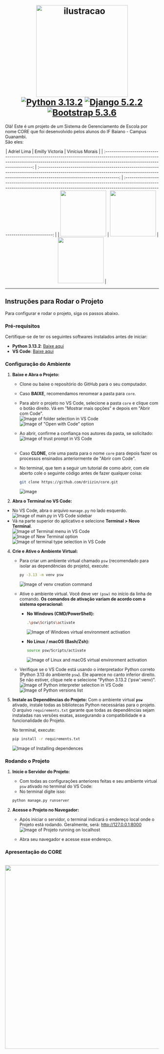# <div align="center"> <img width="300" height="300" alt="ilustracao" src="https://github.com/user-attachments/assets/7099b97f-5573-4089-85ab-f96e19184762" /> <br>[![Python 3.13.2](https://img.shields.io/badge/Python-3.13.2-3776AB?logo=python&logoColor=white)](https://www.python.org/downloads/release/python-3132/) [![Django 5.2.2](https://img.shields.io/badge/Django-5.2.2-092E20?logo=django&logoColor=white)](https://docs.djangoproject.com/en/5.2/) [![Bootstrap 5.3.6](https://img.shields.io/badge/Bootstrap-5.3.6-7952B3?logo=bootstrap&logoColor=white)](https://getbootstrap.com/docs/5.3/)</div>

Olá! Este é um projeto de um Sistema de Gerenciamento de Escola por nome CORE que foi desenvolvido pelos alunos do IF Baiano - Campus Guanambi.<br>
São eles: <div align="center">
  | Adriel Lima                                                                                                                                                                                            | Emilly Victoria                                                                                                                                                                                         | Vinícius Morais                                                                                                                                                                                           |
  | :-----------------------------------------------------------------------------------------------------------------------------------------------------------------------------------------------------: | :-----------------------------------------------------------------------------------------------------------------------------------------------------------------------------------------------------: | :-----------------------------------------------------------------------------------------------------------------------------------------------------------------------------------------------------: |
  | <a href="https://www.instagram.com/wrttdriel/"><img src="https://github.com/user-attachments/assets/45e6c560-ff1b-4bd7-9ea0-2ec6b8cfc48a" width="150" height="150"/></a> | <a href="https://www.instagram.com/emillyszf/"><img src="https://github.com/user-attachments/assets/c2c12f03-74d8-430a-9314-cc23353de29b" width="150" height="150"/></a> | <a href="https://www.instagram.com/wtfvinaa/"><img src="https://github.com/user-attachments/assets/ed14cfb8-6721-43e9-a474-da1c94e16ee5" width="150" height="150"/></a> |
</div>

---

## Instruções para Rodar o Projeto

Para configurar e rodar o projeto, siga os passos abaixo.

### Pré-requisitos

Certifique-se de ter os seguintes softwares instalados antes de iniciar:

* **Python 3.13.2**: [Baixe aqui](https://www.python.org/downloads/release/python-3132/)
* **VS Code**: [Baixe aqui](https://code.visualstudio.com/download)

### Configuração do Ambiente

1.  **Baixe e Abra o Projeto:**
    * Clone ou baixe o repositório do GitHub para o seu computador.
    * Caso **BAIXE**, recomendamos renomear a pasta para `core`.
    * Para abrir o projeto no VS Code, selecione a pasta `core` e clique com o botão direito. Vá em "Mostrar mais opções" e depois em "Abrir com Code".<br>
        ![Image of folder selection in VS Code](https://github.com/user-attachments/assets/457d52cf-5156-4217-9aeb-3edb364f660e)<br>
        ![Image of "Open with Code" option](https://github.com/user-attachments/assets/8e63ea94-f864-45c8-885c-7fa7b22a1eb3)<br>

    * Ao abrir, confirme a confiança nos autores da pasta, se solicitado:<br>
        ![Image of trust prompt in VS Code](https://github.com/user-attachments/assets/201a63d6-f321-4629-911b-4b32a995d162)<br><br>
    * Caso **CLONE**, crie uma pasta para o nome `core` para depois fazer os processos ensinados anteriormente de "Abrir com Code".<br>
    *  No terminal, que tem a seguir um tutorial de como abrir, com ele aberto cole o seguinte código antes de fazer qualquer coisa:
         ```bash
         git clone https://github.com/driizin/core.git
         ```
         ![image](https://github.com/user-attachments/assets/df43ebad-15b8-44c2-8c4b-6873b0b7ae80)


2.  **Abra o Terminal no VS Code:**
   * No VS Code, abra o arquivo `manage.py` no lado esquerdo.<br>
        ![Image of main.py in VS Code sidebar](https://github.com/user-attachments/assets/6a95ecc8-797f-4740-bbe4-4de8b5393209)<br>
   * Vá na parte superior do aplicativo e selecione **Terminal > Novo Terminal**.<br>
        ![Image of Terminal menu in VS Code](https://github.com/user-attachments/assets/56dd7070-7d93-473a-a69a-f211f3ad9b64)<br>
        ![Image of New Terminal option](https://github.com/user-attachments/assets/953ca9ed-fcd8-4601-8234-585e12bd2437)<br>
        ![Image of terminal type selection in VS Code](https://github.com/user-attachments/assets/121e2d2b-e025-4b3a-bdb1-2db1f2a9d592)<br>


4.  **Crie e Ative o Ambiente Virtual:**
    * Para criar um ambiente virtual chamado `psw` (recomendado para isolar as dependências do projeto), execute:
        ```bash
        py -3.13 -m venv psw
        ```
        ![Image of venv creation command](https://github.com/user-attachments/assets/2cfb0f82-43c3-442c-b559-29f30de68add)

    * Ative o ambiente virtual. Você deve ver `(psw)` no início da linha de comando. **Os comandos de ativação variam de acordo com o sistema operacional:**
        * **No Windows (CMD/PowerShell):**
            ```bash
            .\psw\Scripts\activate
            ```
            ![Image of Windows virtual environment activation](https://github.com/user-attachments/assets/07aed937-7561-4836-a72c-1c0a55e81c65)

        * **No Linux / macOS (Bash/Zsh):**
            ```bash
            source psw/Scripts/activate
            ```
            ![Image of Linux and macOS virtual environment activation](https://github.com/user-attachments/assets/75912e3e-9dcf-424a-9cdc-0680c0309168)

    * Verifique se o VS Code está usando o interpretador Python correto (Python 3.13 do ambiente `psw`). Ele aparece no canto inferior direito. Se não estiver, clique nele e selecione "Python 3.13.2 ('psw':venv)".<br>
        ![Image of Python interpreter selection in VS Code](https://github.com/user-attachments/assets/3607090a-789d-4ade-88cf-b8edfd5de12e)<br>
        ![Image of Python versions list](https://github.com/user-attachments/assets/00734203-4a80-4967-bd9a-770aaa99044c)

5.  **Instale as Dependências do Projeto:**
    Com o ambiente virtual **`psw`** ativado, instale todas as bibliotecas Python necessárias para o projeto. O arquivo `requirements.txt` garante que todas as dependências sejam instaladas nas versões exatas, assegurando a compatibilidade e a funcionalidade do Projeto.

    No terminal, execute:
    ```bash
    pip install -r requirements.txt
    ```
    ![Image of Installing dependences](https://github.com/user-attachments/assets/893f1b6f-85d6-4433-be35-7db9c67a33e8)<br>
    
### Rodando o Projeto

1.  **Inicie o Servidor do Projeto:**
    * Com todas as configurações anteriores feitas e seu ambiente virtual `psw` ativado no terminal do VS Code:
    * No terminal digite isso:<br>
    ```bash
    python manage.py runserver
    ```

2.  **Acesse o Projeto no Navegador:**
    * Após iniciar o servidor, o terminal indicará o endereço local onde o Projeto está rodando. Geralmente, será:
        http://127.0.0.1:8000
        ![Image of Projeto running on localhost](https://github.com/user-attachments/assets/d3b9a4bc-d3c2-448d-b8bb-035c1d0a40a0)<br>

    * Abra seu navegador e acesse esse endereço.

### Apresentação do CORE
<br>
<div align="center"><img src="https://github.com/user-attachments/assets/4d49827a-d640-4a2c-ad99-b84eb51ee60e" width="600" height="600"/></a><a href="https://youtu.be/7UvogPe2O1E"></a></div>



